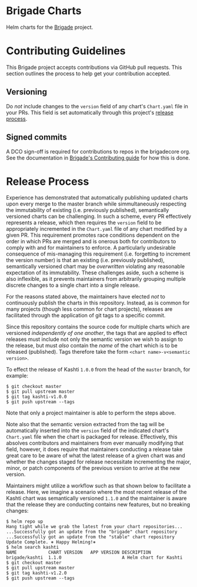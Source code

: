 
# Brigade Charts

Helm charts for the [Brigade](https://github.com/brigadecore/brigade) project.

# Contributing Guidelines

This Brigade project accepts contributions via GitHub pull requests. This
section outlines the process to help get your contribution accepted.

## Versioning

Do _not_ include changes to the `version` field of any chart's `Chart.yaml` file
in your PRs. This field is set automatically through this project's
[release process](#release-process).

## Signed commits

A DCO sign-off is required for contributions to repos in the brigadecore org.  See the documentation in
[Brigade's Contributing guide](https://github.com/brigadecore/brigade/blob/master/CONTRIBUTING.md#signed-commits)
for how this is done.

# Release Process

Experience has demonstrated that automatically publishing updated charts upon
every merge to the master branch while simmultaneously respecting the
immutability of existing (i.e. previously published), semantically versioned
charts can be challenging. In such a scheme, every PR effectively represents a
release, which then requires the `version` field to be appropriately incremented
in the `Chart.yaml` file of any chart modified by a given PR. This requirement
promotes race conditions dependent on the order in which PRs are merged and is
onerous both for contributors to comply with and for maintainers to enforce. A
particularly undesirable consequence of mis-managing this requirement (i.e.
forgetting to increment the version number) is that an existing (i.e. previously
published), semantically versioned chart may be _overwritten_ violating any
reasonable expectation of its immutability. These challenges aside, such a
scheme is also inflexible, as it prevents maintainers from arbitrarily grouping
multiple discrete changes to a single chart into a single release.

For the reasons stated above, the maintainers have elected _not_ to continuously
publish the charts in this repository. Instead, as is common for many projects
(though less common for chart projects), releases are facilitated through the
application of git tags to a specific commit.

Since this repository contains the source code for multiple charts which are
versioned _independently of one another_, the tags that are applied to effect
releases must include not only the semantic version we wish to assign to the
release, but must _also_ contain the _name_ of the chart which is to be released
(published). Tags therefore take the form `<chart name>-v<semantic version>`.

To effect the release of Kashti `1.0.0` from the head of the `master` branch,
for example:

```
$ git checkout master
$ git pull upstream master
$ git tag kashti-v1.0.0
$ git push upstream --tags
```

Note that only a project maintainer is able to perform the steps above.

Note also that the semantic version extracted from the tag will be automatically
inserted into the `version` field of the indicated chart's `Chart.yaml` file
when the chart is packaged for release. Effectively, this absolves contributors
and maintainers from ever manually modifying that field, however, it does
require that maintainers conducting a release take great care to be aware of
what the latest release of a given chart was and whether the changes staged for
release necessitate incrementing the major, minor, or patch components of the
previous version to arrive at the new version.

Maintainers might utilize a workflow such as that shown below to facilitate
a release. Here, we imagine a scenario where the most recent release of the
Kashti chart was semantically versioned `1.1.0` and the maintainer is aware
that the release they are conducting contains new features, but no breaking
changes:

```
$ helm repo up
Hang tight while we grab the latest from your chart repositories...
...Successfully got an update from the "brigade" chart repository
...Successfully got an update from the "stable" chart repository
Update Complete. ⎈ Happy Helming!⎈ 
$ helm search kashti
NAME          	CHART VERSION	APP VERSION	DESCRIPTION                
brigade/kashti	1.1.0        	           	A Helm chart for Kashti
$ git checkout master
$ git pull upstream master
$ git tag kashti-v1.2.0
$ git push upstream --tags
```

